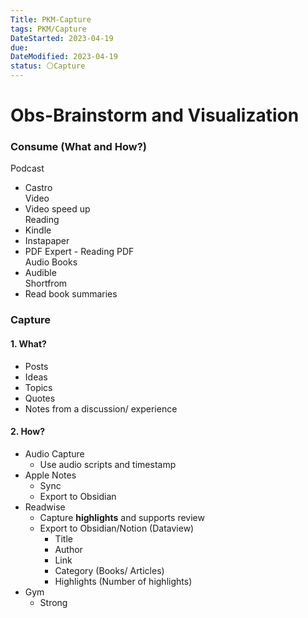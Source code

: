 ```yaml
---
Title: PKM-Capture
tags: PKM/Capture
DateStarted: 2023-04-19
due:
DateModified: 2023-04-19
status: ⚪Capture
---
```


# Obs-Brainstorm and Visualization

### Consume (What and How?)

Podcast

- Castro  
  Video
- Video speed up  
  Reading
- Kindle
- Instapaper
- PDF Expert - Reading PDF  
  Audio Books
- Audible  
  Shortfrom
- Read book summaries

### Capture

#### 1. What?

- Posts
- Ideas
- Topics
- Quotes
- Notes from a discussion/ experience

#### 2. How?

- Audio Capture
  - Use audio scripts and timestamp
- Apple Notes
  - Sync
  - Export to Obsidian
- Readwise
  - Capture **highlights** and supports review
  - Export to Obsidian/Notion (Dataview)
    - Title
    - Author
    - Link
    - Category (Books/ Articles)
    - Highlights (Number of highlights)
- Gym
  - Strong
